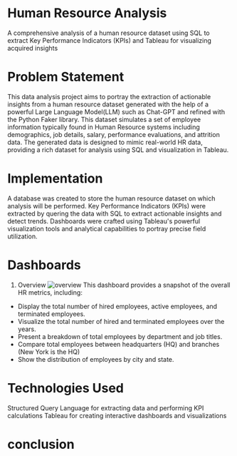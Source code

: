 # Human Resource Analysis
A comprehensive analysis of a human resource dataset using SQL to extract Key Performance Indicators (KPIs) and Tableau for visualizing acquired insights

# Problem Statement
This data analysis project aims to portray the extraction of actionable insights from a human resource dataset generated with the help of a powerful Large Language Model(LLM) such as Chat-GPT and refined with the Python Faker library. This dataset simulates a set of employee information typically found in Human Resource systems including demographics, job details, salary, performance evaluations, and attrition data. The generated data is designed to mimic real-world HR data, providing a rich dataset for analysis using SQL and visualization in Tableau.

# Implementation
A database was created to store the human resource dataset on which analysis will be performed. Key Performance Indicators (KPIs) were extracted by quering the data with SQL to extract actionable insights and detect trends. Dashboards were crafted using Tableau's powerful visualization tools and analytical capabilities to portray precise field utilization.

# Dashboards
1. Overview
![overview](https://github.com/user-attachments/assets/5160ba79-ea54-4f2d-bdf1-b53ee28c615d)
This dashboard provides a snapshot of the overall HR metrics, including:

* Display the total number of hired employees, active employees, and terminated employees.
* Visualize the total number of hired and terminated employees over the years.
* Present a breakdown of total employees by department and job titles.
* Compare total employees between headquarters (HQ) and branches (New York is the HQ)
* Show the distribution of employees by city and state.


# Technologies Used
Structured Query Language for extracting data and performing KPI calculations
Tableau for creating interactive dashboards and visualizations

# conclusion
